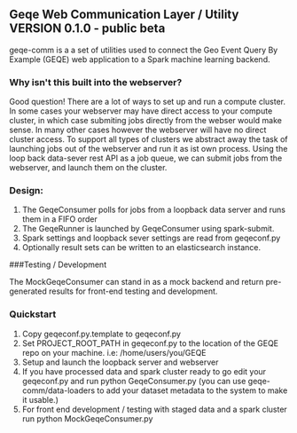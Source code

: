 ## Geqe Web Communication Layer / Utility  VERSION 0.1.0 - public beta

geqe-comm is a a set of utilities used to connect the Geo Event Query By Example (GEQE) web application to a Spark machine learning backend.


### Why isn't this built into the webserver?

Good question!  There are a lot of ways to set up and run a compute cluster.  In some cases your webserver may have direct access to your compute cluster, in which case submiting jobs directly from the webser would make sense.  In many other cases however the webserver will have no direct cluster access.  To support all types of clusters we abstract away the task of launching jobs out of the webserver and run it as ist own process. Using the loop back data-sever rest API as a job queue, we can submit jobs from the webserver, and launch them on the cluster.


### Design:

1. The GeqeConsumer polls for jobs from a loopback data server and runs them in a FIFO order
2. The GeqeRunner is launched by GeqeConsumer using spark-submit.
3. Spark settings and loopback sever settings are read from geqeconf.py
4. Optionally result sets can be written to an elasticsearch instance.


###Testing / Development

The MockGeqeConsumer can stand in as a mock backend and return pre-generated results for front-end
testing and development.


### Quickstart  

1. Copy geqeconf.py.template to geqeconf.py
2. Set PROJECT_ROOT_PATH in geqeconf.py to the location of the GEQE repo on your machine.  i.e: /home/users/you/GEQE
3. Setup and launch the loopback server and webserver
4. If you have processed data and spark cluster ready to go edit your geqeconf.py and run python GeqeConsumer.py   (you can use geqe-comm/data-loaders to add your dataset metadata to the system to make it usable.)
5. For front end development / testing with staged data and a spark cluster run python MockGeqeConsumer.py
